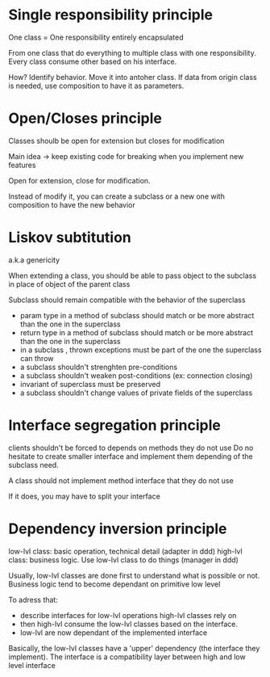 # Single responsibility principle

One class =  One responsibility entirely encapsulated

From one class that do everything to multiple class with one responsibility.
Every class consume other based on his interface.

How? Identify behavior. Move it into antoher class. If data from origin class is needed, use composition to have it as parameters.

# Open/Closes principle

Classes shoulb be open for extension but closes for modification

Main idea -> keep existing code for breaking when you implement new features

Open for extension, close for modification.

Instead of modify it, you can create a subclass or a new one with composition to have the new behavior

# Liskov subtitution

a.k.a genericity

When extending a class, you should be able to pass object to the subclass in place of object of the parent class

Subclass should remain compatible with the behavior of the superclass

- param type in a method of subclass should match or be more abstract than the one in the superclass
- return type in a method of subclass should match or be more abstract than the one in the superclass
- in a subclass , thrown exceptions must be part of the one the superclass can throw
- a subclass shouldn't strenghten pre-conditions
- a subclass shouldn't weaken post-conditions (ex: connection closing)
- invariant of superclass must be preserved
- a subclass shouldn't change values of private fields of the superclass

# Interface segregation principle

clients shouldn't be forced to depends on methods they do not use
Do no hesitate to create smaller interface and implement them depending of the subclass need.

A class should not implement method interface that they do not use

If it does, you may have to split your interface

# Dependency inversion principle

low-lvl class: basic operation, technical detail (adapter in ddd)
high-lvl class: business logic. Use low-lvl class to do things (manager in ddd)

Usually, low-lvl classes are done first to understand what is possible or not.
Business logic tend to become dependant on primitive low level

To adress that:

- describe interfaces for low-lvl operations high-lvl classes rely on
- then high-lvl consume the low-lvl classes based on the interface.
- low-lvl are now dependant of the implemented interface

Basically, the low-lvl classes have a 'upper' dependency (the interface they implement).
The interface is a compatibility layer between high and low level interface
